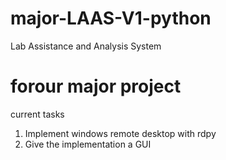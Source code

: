 # major-LAAS-V1-python
Lab Assistance and Analysis System

# forour major project
current tasks
 1. Implement windows remote desktop with rdpy 
 2. Give the implementation a GUI

